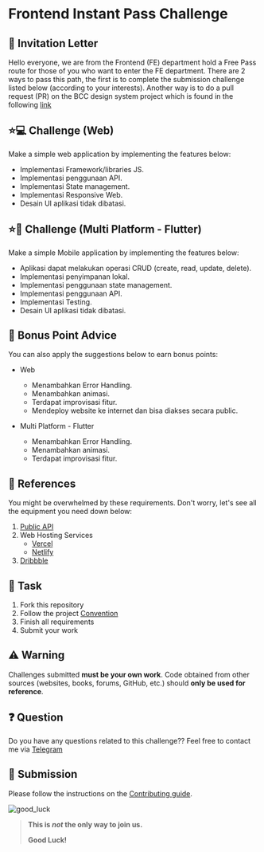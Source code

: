 # Frontend Instant Pass Challenge

## :love_letter: Invitation Letter

Hello everyone, we are from the Frontend (FE) department hold a Free Pass route for those of you who want to enter the FE department. There are 2 ways to pass this path, the first is to complete the submission challenge listed below (according to your interests). Another way is to do a pull request (PR) on the BCC design system project which is found in the following [link](https://github.com/bccfilkom/designsystem)

## :star::computer: Challenge (Web)

Make a simple web application by implementing the features below:

* Implementasi Framework/libraries JS.
* Implementasi penggunaan API.
* Implementasi State management.
* Implementasi Responsive Web.
* Desain UI aplikasi tidak dibatasi.

## :star::iphone: Challenge (Multi Platform - Flutter)

Make a simple Mobile application by implementing the features below:
 
* Aplikasi dapat melakukan operasi CRUD (create, read, update, delete).
* Implementasi penyimpanan lokal.
* Implementasi penggunaan state management.
* Implementasi penggunaan API.
* Implementasi Testing.
* Desain UI aplikasi tidak dibatasi.

## :100: Bonus Point Advice

You can also apply the suggestions below to earn bonus points:

* Web
   - Menambahkan Error Handling.
   - Menambahkan animasi.
   - Terdapat improvisasi fitur.
   - Mendeploy website ke internet dan bisa diakses secara public.

* Multi Platform - Flutter
   - Menambahkan Error Handling.
   - Menambahkan animasi.
   - Terdapat improvisasi fitur.

## :blue_book: References

You might be overwhelmed by these requirements. Don't worry, let's see all the equipment you need down below:

1. [Public API](https://github.com/public-apis/public-apis)
2. Web Hosting Services
    - [Vercel](https://vercel.com/)
    - [Netlify](https://www.netlify.com/)
3. [Dribbble](https://dribbble.com/)

## :school_satchel: Task

1. Fork this repository
2. Follow the project [Convention](CONVENTION.md)
3. Finish all requirements
4. Submit your work

## :warning: Warning

Challenges submitted **must be your own work**. Code obtained from other sources (websites, books, forums, GitHub, etc.) should **only be used for reference**.

## :question: Question

Do you have any questions related to this challenge?? Feel free to contact me via [Telegram](https://t.me/farhanfdjabari)

## :gift: Submission

Please follow the instructions on the [Contributing guide](CONTRIBUTING.md).

![good_luck](https://media.giphy.com/media/3gM9hmQeWBLVXXrxvJ/giphy-downsized-large.gif)

> **This is *not* the only way to join us.**
>
> **Good Luck!**
